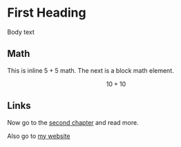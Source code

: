# First Heading

Body text

## Math

This is inline $5 + 5$ math. The next is a block math element.

$$
10 + 10
$$

## Links

Now go to the [second chapter](#my-anchor) and read more.

Also go to [my website](http://runemadsen.com)
